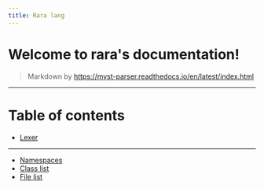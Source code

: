 ```yaml
---
title: Rara lang
---
```


# Welcome to rara's documentation!

> Markdown by <https://myst-parser.readthedocs.io/en/latest/index.html>

---

# Table of contents

- [Lexer](./include/file/lexer_8h.rst)

----
- [Namespaces](./include/namespacelist.rst)
- [Class list](./include/classlist.rst)
- [File list](./include/filelist.rst)